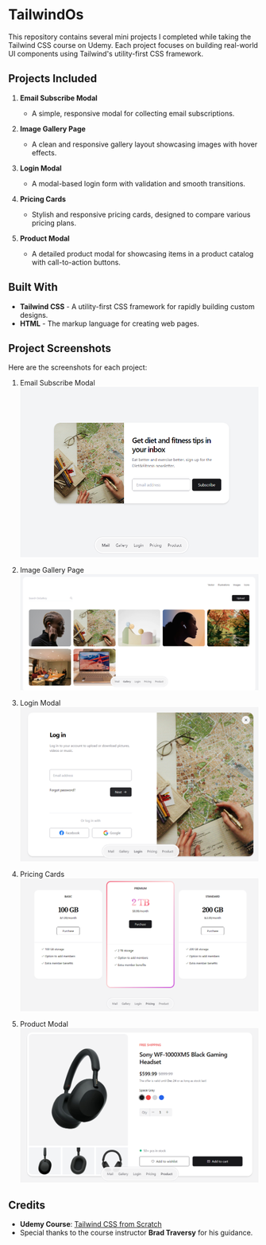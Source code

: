 # TailwindOs

This repository contains several mini projects I completed while taking the Tailwind CSS course on Udemy. Each project focuses on building real-world UI components using Tailwind's utility-first CSS framework.

## Projects Included
1. **Email Subscribe Modal**
   - A simple, responsive modal for collecting email subscriptions.
   
2. **Image Gallery Page**
   - A clean and responsive gallery layout showcasing images with hover effects.
   
3. **Login Modal**
   - A modal-based login form with validation and smooth transitions.
   
4. **Pricing Cards**
   - Stylish and responsive pricing cards, designed to compare various pricing plans.

5. **Product Modal**
   - A detailed product modal for showcasing items in a product catalog with call-to-action buttons.

## Built With
- **Tailwind CSS** - A utility-first CSS framework for rapidly building custom designs.
- **HTML** - The markup language for creating web pages.

## Project Screenshots
Here are the screenshots for each project:

1. Email Subscribe Modal  
   ![Email Subscribe Modal](/screenshots/email.png)

2. Image Gallery Page  
   ![Image Gallery Page](/screenshots/gallery.png)

3. Login Modal  
   ![Login Modal](/screenshots/login.png)

4. Pricing Cards  
   ![Pricing Cards](/screenshots/pricing.png)

5. Product Modal  
   ![Product Modal](/screenshots/product.png)

## Credits
- **Udemy Course**: [Tailwind CSS from Scratch](https://www.udemy.com/course/tailwind-from-scratch)
- Special thanks to the course instructor **Brad Traversy**  for his guidance.
